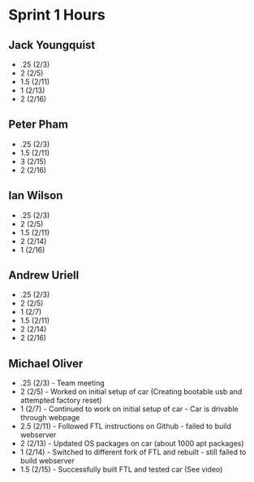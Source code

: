 # Sprint 1 Hours

## Jack Youngquist
  
- .25 (2/3)
- 2 (2/5)
- 1.5 (2/11)
- 1 (2/13)
- 2 (2/16)

## Peter Pham

- .25 (2/3)
- 1.5 (2/11)
- 3 (2/15)
- 2 (2/16)

## Ian Wilson

- .25 (2/3)
- 2 (2/5)
- 1.5 (2/11)
- 2 (2/14)
- 1 (2/16)

## Andrew Uriell

- .25 (2/3)
- 2 (2/5)
- 1 (2/7)
- 1.5 (2/11)
- 2 (2/14)
- 2 (2/16)

## Michael Oliver

- .25 (2/3) - Team meeting
- 2 (2/5) - Worked on initial setup of car (Creating bootable usb and attempted factory reset)
- 1 (2/7) - Continued to work on initial setup of car - Car is drivable through webpage
- 2.5 (2/11) - Followed FTL instructions on Github - failed to build webserver
- 2 (2/13) - Updated OS packages on car (about 1000 apt packages)
- 1 (2/14) - Switched to different fork of FTL and rebuilt - still failed to build webserver
- 1.5 (2/15) - Successfully built FTL and tested car (See video)

